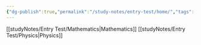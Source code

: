```yaml
---
{"dg-publish":true,"permalink":"/study-notes/entry-test/home/","tags":["gardenEntry"]}
---
```


[[studyNotes/Entry Test/Mathematics\|Mathematics]]
[[studyNotes/Entry Test/Physics\|Physics]]